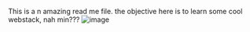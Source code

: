 This is a n amazing read me file. the objective here is to learn some cool webstack, nah min???
![image](https://user-images.githubusercontent.com/113415988/214859037-d83f7ea2-ece9-4816-98ae-c6d752de3689.png)

